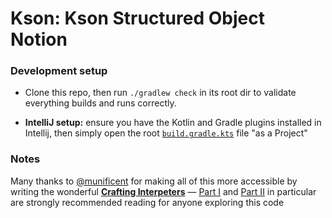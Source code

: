 # Kson: Kson Structured Object Notion

### Development setup

* Clone this repo, then run `./gradlew check` in its root dir to validate everything builds and runs correctly.

* **IntelliJ setup:** ensure you have the Kotlin and Gradle plugins installed in Intellij, then simply open the root [`build.gradle.kts`](build.gradle.kts) file "as a Project"

### Notes
Many thanks to [@munificent](https://github.com/munificent) for making all of this more accessible by writing the wonderful [**Crafting Interpeters**](https://craftinginterpreters.com/) &mdash; [Part I](https://craftinginterpreters.com/welcome.html) and [Part II](https://craftinginterpreters.com/a-tree-walk-interpreter.html) in particular are strongly recommended reading for anyone exploring this code 